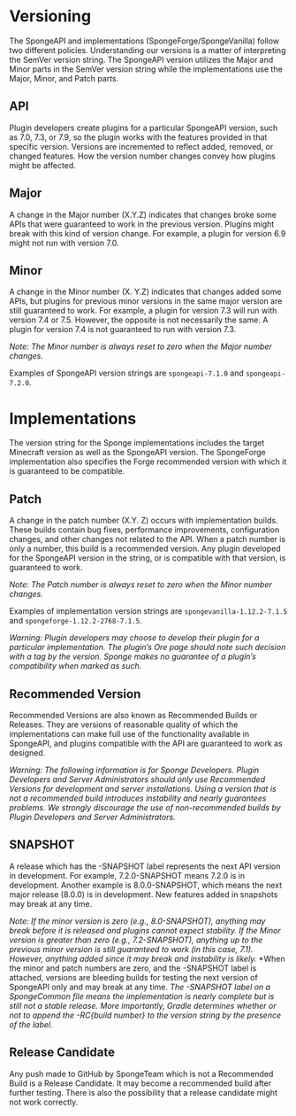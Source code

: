 # Versioning

The SpongeAPI and implementations (SpongeForge/SpongeVanilla) follow two different policies. Understanding our versions is a matter of interpreting the SemVer version string. The SpongeAPI version utilizes the Major and Minor parts in the SemVer version string while the implementations use the Major, Minor, and Patch parts.

## API
Plugin developers create plugins for a particular SpongeAPI version, such as 7.0, 7.3, or 7.9, so the plugin works with the features provided in that specific version. Versions are incremented to reflect added, removed, or changed features. How the version number changes convey how plugins might be affected.

## Major
A change in the Major number (X.Y.Z) indicates that changes broke some APIs that were guaranteed to work in the previous version. Plugins might break with this kind of version change. For example, a plugin for version 6.9 might not run with version 7.0.

## Minor
A change in the Minor number (X. Y.Z) indicates that changes added some APIs, but plugins for previous minor versions in the same major version are still guaranteed to work. For example, a plugin for version 7.3 will run with version 7.4 or 7.5. However, the opposite is not necessarily the same. A plugin for version 7.4 is not guaranteed to run with version 7.3.

*Note: The Minor number is always reset to zero when the Major number changes.*


Examples of SpongeAPI version strings are `spongeapi-7.1.0` and `spongeapi-7.2.0`.

# Implementations
The version string for the Sponge implementations includes the target Minecraft version as well as the SpongeAPI version. The SpongeForge implementation also specifies the Forge recommended version with which it is guaranteed to be compatible.

## Patch
A change in the patch number (X.Y. Z) occurs with implementation builds. These builds contain bug fixes, performance improvements, configuration changes, and other changes not related to the API. When a patch number is only a number, this build is a recommended version. Any plugin developed for the SpongeAPI version in the string, or is compatible with that version, is guaranteed to work.

*Note: The Patch number is always reset to zero when the Minor number changes.*

Examples of implementation version strings are `spongevanilla-1.12.2-7.1.5` and `spongeforge-1.12.2-2768-7.1.5`.

*Warning: Plugin developers may choose to develop their plugin for a particular implementation. The plugin’s Ore page should note such decision with a tag by the version. Sponge makes no guarantee of a plugin’s compatibility when marked as such.*

## Recommended Version
Recommended Versions are also known as Recommended Builds or Releases. They are versions of reasonable quality of which the implementations can make full use of the functionality available in SpongeAPI, and plugins compatible with the API are guaranteed to work as designed.

*Warning: The following information is for Sponge Developers. Plugin Developers and Server Administrators should only use Recommended Versions for development and server installations. Using a version that is not a recommended build introduces instability and nearly guarantees problems. We strongly discourage the use of non-recommended builds by Plugin Developers and Server Administrators.*

## SNAPSHOT
A release which has the -SNAPSHOT label represents the next API version in development. For example, 7.2.0-SNAPSHOT means 7.2.0 is in development. Another example is 8.0.0-SNAPSHOT, which means the next major release (8.0.0) is in development. New features added in snapshots may break at any time.

*Note: If the minor version is zero (e.g., 8.0-SNAPSHOT), anything may break before it is released and plugins cannot expect stability. If the Minor version is greater than zero (e.g., 7.2-SNAPSHOT), anything up to the previous minor version is still guaranteed to work (in this case, 7.1). However, anything added since it may break and instability is likely.*
*When the minor and patch numbers are zero, and the -SNAPSHOT label is attached, versions are bleeding builds for testing the next version of SpongeAPI only and may break at any time.
*The -SNAPSHOT label on a SpongeCommon file means the implementation is nearly complete but is still not a stable release. More importantly, Gradle determines whether or not to append the -RC{build number} to the version string by the presence of the label.*

## Release Candidate
Any push made to GitHub by SpongeTeam which is not a Recommended Build is a Release Candidate. It may become a recommended build after further testing. There is also the possibility that a release candidate might not work correctly.
